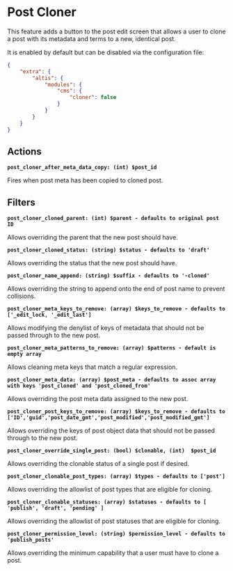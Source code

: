 # Post Cloner

This feature adds a button to the post edit screen that allows a user to clone a post with its metadata and terms to a new, identical post.

It is enabled by default but can be disabled via the configuration file:

```json
{
	"extra": {
		"altis": {
			"modules": {
				"cms": {
					"cloner": false
				}
			}
		}
	}
}
```

## Actions

**`post_cloner_after_meta_data_copy: (int) $post_id`**

Fires when post meta has been copied to cloned post.

## Filters

**`post_cloner_cloned_parent: (int) $parent - defaults to original post ID`**

Allows overriding the parent that the new post should have.

**`post_cloner_cloned_status: (string) $status - defaults to 'draft'`**

Allows overriding the status that the new post should have.

**`post_cloner_name_append: (string) $suffix - defaults to '-cloned'`**

Allows overriding the string to append onto the end of post name to prevent collisions.

**`post_cloner_meta_keys_to_remove: (array) $keys_to_remove - defaults to ['_edit_lock, '_edit_last']`**

Allows modifying the denylist of keys of metadata that should not be passed through to the new post.

**`post_cloner_meta_patterns_to_remove: (array) $patterns - default is empty array`**

Allows cleaning meta keys that match a regular expression.

**`post_cloner_meta_data: (array) $post_meta - defaults to assoc array with keys 'post_cloned' and 'post_cloned_from'`**

Allows overriding the post meta data assigned to the new post.

**`post_cloner_post_keys_to_remove: (array) $keys_to_remove - defaults to ['ID','guid','post_date_gmt','post_modified','post_modified_gmt']`**

Allows overriding the keys of post object data that should not be passed through to the new post.

**`post_cloner_override_single_post: (bool) $clonable, (int)  $post_id`**

Allows overriding the clonable status of a single post if desired.

**`post_cloner_clonable_post_types: (array) $types - defaults to ['post']`**

Allows overriding the allowlist of post types that are eligible for cloning.

**`post_cloner_clonable_statuses: (array) $statuses - defaults to [ 'publish', 'draft', 'pending' ]`**

Allows overriding the allowlist of post statuses that are eligible for cloning.

**`post_cloner_permission_level: (string) $permission_level - defaults to 'publish_posts'`**

Allows overriding the minimum capability that a user must have to clone a post.
